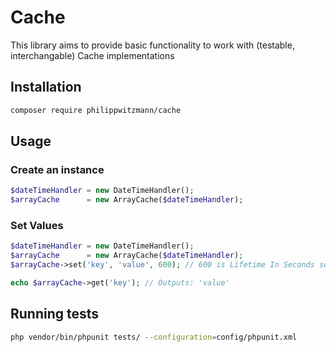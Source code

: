 # Cache

This library aims to provide basic functionality to work with (testable, interchangable) 
Cache implementations

## Installation

````bash
composer require philippwitzmann/cache
````

## Usage

### Create an instance

```php
$dateTimeHandler = new DateTimeHandler();
$arrayCache      = new ArrayCache($dateTimeHandler);
```

### Set Values
```php
$dateTimeHandler = new DateTimeHandler();
$arrayCache      = new ArrayCache($dateTimeHandler);
$arrayCache->set('key', 'value', 600); // 600 is Lifetime In Seconds so 10Minutes.

echo $arrayCache->get('key'); // Outputs: 'value'
```

## Running tests
```bash
php vendor/bin/phpunit tests/ --configuration=config/phpunit.xml
```